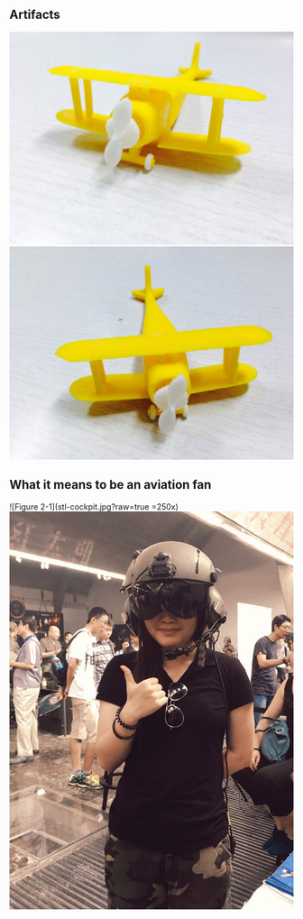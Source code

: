 ## Artifacts
![Figure 1-2](WechatIMG2.jpeg?raw=true)
![Figure 1-1](WechatIMG1.jpeg?raw=true)





## What it means to be an aviation fan
![Figure 2-1](stl-cockpit.jpg?raw=true =250x)
![Figure 2-1](helmet.jpg?raw=true)



